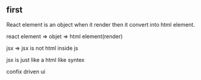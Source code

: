## first

React element is an object when it render then it convert into html element.

react element => objet => html element(render)

jsx => jsx is not html inside js

jsx is just like a html like syntex

confix driven ui
